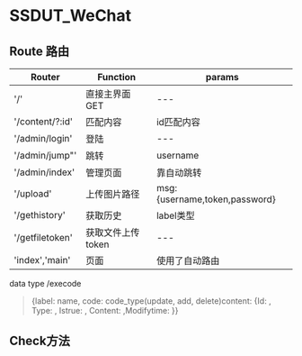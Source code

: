 # SSDUT_WeChat

## Route 路由
| Router          | Function          | params                        |
| --------------- | ----------------- | ----------------------------- |
| '/'             | 直接主界面GET     | ---                           |
| '/content/?:id' | 匹配内容          | id匹配内容                    |
| '/admin/login'  | 登陆              | ---                           |
| '/admin/jump"'  | 跳转              | username                      |
| '/admin/index'  | 管理页面          | 靠自动跳转                    |
| '/upload'       | 上传图片路径      | msg:{username,token,password} |
| '/gethistory'   | 获取历史          | label类型                     |
| '/getfiletoken' | 获取文件上传token | ---                           |
| 'index','main'  | 页面              | 使用了自动路由                |


data type /execode
>{label: name, code: code_type(update, add, delete)content: {Id: , Type: , Istrue: , Content: ,Modifytime: }}
## Check方法
